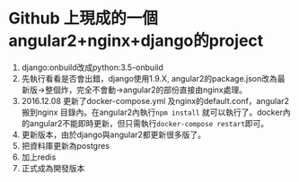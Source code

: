 # Github 上現成的一個angular2+nginx+django的project

1. django:onbuild改成python:3.5-onbuild
1. 先執行看看是否會出錯，django使用1.9.X, angular2的package.json改為最新版->整個炸，完全不會動->angular2的部份直接由nginx處理。
1. 2016.12.08 更新了docker-compose.yml 及nginx的default.conf，angular2搬到nginx 目錄內。在angular2內執行`npm install` 就可以執行了。docker內的angular2不能即時更新，但只需執行`docker-compose restart`即可。
1. 更新版本，由於django與angular2都更新很多版了。
1. 把資料庫更新為postgres
1. 加上redis
1. 正式成為開發版本